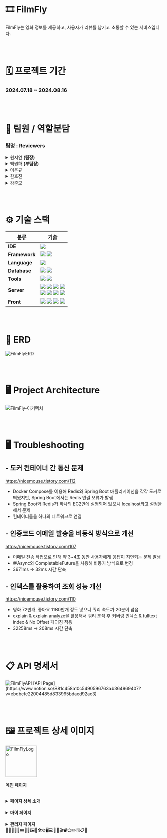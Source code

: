 # 🎞️ FilmFly
 FilmFly는 영화 정보를 제공하고, 사용자가 리뷰를 남기고 소통할 수 있는 서비스입니다.


<br/><br/>
# 🗓️ 프로젝트 기간
### 2024.07.18 ~ 2024.08.16


<br/><br/>
# 🪪 팀원 / 역할분담
### 팀명 : Reviewers
<details>
    <summary>원지연 <b>(팀장)</b></summary>
    <ul>
        <li>리뷰, 좋아요, 싫어요</li>
        <li>프론트 전반적인 틀 작업</li>
        <li>CloudFront, S3 연결</li>
        <li>더미 데이터 제작 - credit, genre, movieCredit, movieGenrelds 등등.. </li>
    </ul>
</details>
<details>
    <summary>백원하 <b>(부팀장)</b></summary> 
    <ul>
        <li>영화, 보관함, 찜, 배우, 장</li>
        <li>TMDB API 를 활용해 관리자용 데이터 크롤링</li>
        <li>프로젝트 RDS 연동</li>
        <li>Github Actions, Docker, EC2 연동</li>
        <li>(프론트) - 메인 페이지 제작 및 백엔드 연동 및 추가 api 구현</li>
    </ul>
</details>
<details>
      <summary>이은규</summary>
      <ul>
        <li>시큐리티, 사용자 기능, 신고, 차단</li>
        <li>소셜 로그인</li>
        <li>이메일 인증</li>
        <li>(프론트) - 관리자 페이지 제작, UI 최종 디자인 수정</li>
      </ul>
</details>

<details>
        <summary>한호진</summary> 
        <ul>
            <li>운영보드, 쿠폰</li>
            <li>좋아요, 싫어요 코드 추가 기능 개발</li>
            <li>(프론트) - 유저가 갖고 있는 쿠폰, 마이페이지 작업</li>
        </ul>
</details>
<details>
        <summary>강준모</summary> 
        <ul>
            <li>게시판, 댓글</li>
            <li>썸머노트 연동 게시판 작업, S3 이미지 관리</li>
            <li>운영 게시판, 보관함 추가 기능 개발</li>
            <li>더미 데이터 제작 - 유저, 블락, 영화 보관함, 찜하기, 좋아요, 싫어요, 게시글, 댓글, 리뷰</li>
            <li>(프론트) - 유저의 게시글, 댓글, 리뷰, 찜, 보관함, 영화 페이지 보관함 기능</li>
        </ul>
</details>


<br/><br/>
# ⚙️ 기술 스택

| **분류**        | **기술**                                                                                                                                                                                                                                                                                                                                                                                                                                                                                                                                                                                                                                                                                                                                        |
|---------------|-----------------------------------------------------------------------------------------------------------------------------------------------------------------------------------------------------------------------------------------------------------------------------------------------------------------------------------------------------------------------------------------------------------------------------------------------------------------------------------------------------------------------------------------------------------------------------------------------------------------------------------------------------------------------------------------------------------------------------------------------|
| **IDE**       | <img src="https://img.shields.io/badge/IntelliJ_IDEA-000000?style=for-the-badge&logo=intellijidea&logoColor=white">                                                                                                                                                                                                                                                                                                                                                                                                                                                                                                                                                                                                                           |
| **Framework** | <img src="https://img.shields.io/badge/springboot(3.3.1)-6DB33F?style=for-the-badge&logo=springboot&logoColor=white"> <img src="https://img.shields.io/badge/Spring Security-6DB33F?style=for-the-badge&logo=Spring Security&logoColor=white">                                                                                                                                                                                                                                                                                                                                                                                                                                                                                                |
| **Language**  | <img src="https://img.shields.io/badge/java(JDK17)-007396?style=for-the-badge&logo=OpenJDK&logoColor=white">                                                                                                                                                                                                                                                                                                                                                                                                                                                                                                                                                                                                                                  |
| **Database**  | <img src="https://img.shields.io/badge/MySQL-4479A1?style=for-the-badge&logo=MySQL&logoColor=white"> <img src="https://img.shields.io/badge/Redis-DC382D?style=for-the-badge&logo=Redis&logoColor=white">                                                                                                                                                                                                                                                                                                                                                                                                                                                                                                                                     |
| **Tools**     | <img src="https://img.shields.io/badge/Git-F05032?style=for-the-badge&logo=git&logoColor=white"> <img src="https://img.shields.io/badge/GitHub-100000?style=for-the-badge&logo=github&logoColor=white">                                                                                                                                                                                                                                                                                                                                                                                                                                                                                                                                       |
| **Server**    | <img src="https://img.shields.io/badge/Amazon%20EC2-FF9900?style=for-the-badge&logo=Amazon%20EC2&logoColor=white"> <img src="https://img.shields.io/badge/Amazon%20S3-569A31?style=for-the-badge&logo=Amazon%20S3&logoColor=white"> <img src="https://img.shields.io/badge/Amazon%20RDS-527FFF.svg?style=for-the-badge&logo=Amazon-RDS&logoColor=white"> <img src="https://img.shields.io/badge/Amazon%20CloudFront-FF4F8B.svg?style=for-the-badge&logo=Amazon-CloudWatch&logoColor=white">  <br/> <img src="https://img.shields.io/badge/GitHub_Actions-2088FF?style=for-the-badge&logo=github-actions&logoColor=white"> <img src="https://img.shields.io/badge/ElastiCache-005571?style=for-the-badge&logo=Elasticsearch&logoColor=white"> <img src="https://img.shields.io/badge/nginx-%23009639.svg?style=for-the-badge&logo=nginx&logoColor=white"> <img src="https://img.shields.io/badge/docker-%230db7ed.svg?style=for-the-badge&logo=docker&logoColor=white"> |
| **Front**     | <img src="https://img.shields.io/badge/HTML5-E34F26?style=for-the-badge&logo=HTML5&logoColor=white"> <img src="https://img.shields.io/badge/CSS3-1572B6?style=for-the-badge&logo=CSS3&logoColor=white"> <img src="https://img.shields.io/badge/JavaScript-F7DF1E?style=for-the-badge&logo=JavaScript&logoColor=white"> <img src="https://img.shields.io/badge/jQuery-0769AD.svg?style=for-the-badge&logo=jQuery&logoColor=white">                                                                                                                                                                                                                                                                                                             |


<br/><br/>
# 🎨 ERD
<img src="https://github.com/user-attachments/assets/a68fdd74-435f-4905-861d-56ce5254ff37" alt="FilmFlyERD" style="max-width: 100%;">


<br/><br/>
# 🖥️ Project Architecture
<img src="https://github.com/user-attachments/assets/9a866157-3e9d-406d-9a6c-d05dfc3782d8" alt="FilmFly-아키텍처" style="max-width: 100%;">


<br/><br/>
# 🖥️ Troubleshooting
## - 도커 컨테이너 간 통신 문제
https://nicemouse.tistory.com/112
- Docker Compose를 이용해 Redis와 Spring Boot 애플리케이션을 각각 도커로 띄웠지만, Spring Boot에서는 Redis 연결 오류가 발생
- Spring Boot와 Redis가 하나의 EC2안에 실행되어 있으니 localhost라고 설정을 해서 문제
- 컨테이너들을 하나의 네트워크로 연결

## - 인증코드 이메일 발송을 비동식 방식으로 개선
https://nicemouse.tistory.com/107
- 이메일 전송 작업으로 인해 약 3~4초 동안 사용자에게 응답이 지연되는 문제 발생
- @Async와 CompletableFuture을 사용해 비동기 방식으로 변경
- 3671ms → 32ms 시간 단축
## - 인덱스를 활용하여 조회 성능 개선
https://nicemouse.tistory.com/110
- 영화 72만개, 좋아요 1180만개 정도 넣으니 쿼리 속도가 20분이 넘음
- explain & explain analyze을 활용해서 쿼리 분석 후
  커버링 인덱스 & fulltext index & No Offset 페이징 적용
- 32258ms → 208ms 시간 단축


<br/><br/>
# 📋 API 명세서
<img src="https://github.com/user-attachments/assets/8566c881-7a28-4061-b59a-a176d47c1538" alt="FilmFlyAPI" style="max-width: 100%;">
[API Page](https://www.notion.so/881c458a10c5490596763ab364969407?v=ebdbcfe22004485d833995bdaed92ac3)


<br/><br/>
# 🖼️ 프로젝트 상세 이미지
<img src="https://github.com/user-attachments/assets/9f8ae500-ba16-4136-a4a2-ca8654ed6192" alt="FilmFlyLogo" style="width: 100px;">

**메인 페이지**
<img src="https://github.com/user-attachments/assets/a45ee213-ec3a-4ccd-ad42-130a96f3982b" alt="" style="max-width: 100%;">

<br/>
<details>
<summary><b>페이지 상세 소개</b></summary> 
<br/><b>로그인</b>
<img src="https://github.com/user-attachments/assets/e6cbe27f-e744-450b-aa14-33506d0b5d15" alt="" style="max-width: 100%;">

<br/><b>회원가입</b>
<img src="https://github.com/user-attachments/assets/61e31c14-c49d-451f-bbcf-fa8d9461ee3a" alt="" style="max-width: 100%;">

<br/><b>영화</b>
<img src="https://github.com/user-attachments/assets/9b447bcc-3350-4801-a4f2-57f607b4c213" alt="" style="max-width: 100%;">

<br/><b>영화 검색</b>
<img src="https://github.com/user-attachments/assets/2711a70a-1225-46b4-b4a3-342016120359" alt="" style="max-width: 100%;">

<br/><b>영화 상세</b>
<img src="https://github.com/user-attachments/assets/d467ef20-8ef0-4ebd-9c45-62b061a35b16" alt="" style="max-width: 100%;">

<br/><b>영화 상세 보관함</b>
<img src="https://github.com/user-attachments/assets/d460d1e2-8ded-455b-884e-b548138d1ed1" alt="" style="max-width: 100%;">

<br/><b>영화 리뷰 작성</b>
<img src="https://github.com/user-attachments/assets/28e987aa-c6a8-4c64-921e-020e4e963c25" alt="" style="max-width: 100%;">

<br/><b>영화 리뷰</b>
<img src="https://github.com/user-attachments/assets/72a5db69-460b-4932-966b-a232c8e4aafa" alt="" style="max-width: 100%;">

<br/><b>최신 게시물</b>
<img src="https://github.com/user-attachments/assets/55d52b7e-ac5a-4ba7-85c6-9871b2a80b70" alt="" style="max-width: 100%;">

<br/><b>게시물 작성</b>
<img src="https://github.com/user-attachments/assets/dc14a68e-2d21-4852-be69-6cc0d50f4ab6" alt="" style="max-width: 100%;">

<br/><b>게시물</b>
<img src="https://github.com/user-attachments/assets/63303bfc-9fe2-4071-a1d6-29292b8b621d" alt="" style="max-width: 100%;">

<br/><b>최신 리뷰</b>
<img src="https://github.com/user-attachments/assets/62acf464-e1ef-44b4-ba07-8d101e8b17c0" alt="" style="max-width: 100%;">

<br/><b>신고 및 차단</b>
<img width="1280" alt="FilmFly-신고 차단" src="https://github.com/user-attachments/assets/6a848942-46c9-4cc7-9a7c-3b2a57387e18">
</details>

<br/>
<details>
<summary><b>마이 페이지</b></summary> 
<br/><b>마이페이지</b>
<img src="https://github.com/user-attachments/assets/fa6115a8-9788-4aeb-981c-bb6541ce3080" alt="" style="max-width: 100%;">

<br/><b>마이페이지 - 보관함</b>
<img src="https://github.com/user-attachments/assets/80f1b576-94e3-47d9-a942-50926602f211" alt="" style="max-width: 100%;">

<br/><b>마이페이지 - 보관함 상세</b>
<img src="https://github.com/user-attachments/assets/de5a6243-1175-4c89-8ad6-50bbb9822979" alt="" style="max-width: 100%;">

<br/><b>마이페이지 - 리뷰 목록</b>
<img src="https://github.com/user-attachments/assets/77c59c3c-91b0-4f4a-8523-d1bdddd24caa" alt="" style="max-width: 100%;">

<br/><b>마이페이지 - 좋아요</b>
<img src="https://github.com/user-attachments/assets/76e8c2c9-021e-4c91-b89a-f74d72903269" alt="" style="max-width: 100%;">
</details>

<br/>
<details>
<summary><b>관리자 페이지</b></summary> 
<br/><b>관리자 페이지 - 유저 관리</b>
<img src="https://github.com/user-attachments/assets/e964637e-0641-4e4b-b486-99ed7918b714" alt="" style="max-width: 100%;">

<br/><b>관리자 페이지 - 유저 상세</b>
<img src="https://github.com/user-attachments/assets/a715613d-10aa-413c-ad14-6d7e9cca565d" alt="" style="max-width: 100%;">

<br/><b>관리자 페이지 - 신고 관리</b>
<img src="https://github.com/user-attachments/assets/da9b3320-2072-4490-ad3b-0fb8f9e8c4f1" alt="" style="max-width: 100%;">

<br/><b>관리자 페이지 - 신고 상세</b>
<img src="https://github.com/user-attachments/assets/60d86650-9866-4dee-aee1-59ab948308ec" alt="" style="max-width: 100%;">
</details>
🙏🙏🤝🎉✨🎟️🎫🎁🖼️🎨🛠️⚙️🖥️💻🪪🎥🎬📽️📺✏️🗓️📋📌


<br/><br/>

[//]: # (# 🗃️ Code Convention)

[//]: # (<details>)

[//]: # (  <summary>Code Convention</summary>)

[//]: # ()
[//]: # (  -------)

[//]: # (<details>)

[//]: # (  <summary>Controller 작성 방법</summary>)

[//]: # ()
[//]: # (```java)

[//]: # (@RequestMapping&#40;"/review"&#41;)

[//]: # ()
[//]: # (@PatchMapping&#40;"/{reviewId}"&#41;)

[//]: # (public ResponseEntity<DataResponseDto<ReviewResponseDto>> updateReview&#40;)

[//]: # (    @AuthenticationPrincipal UserDetailsImpl userDetails,)

[//]: # (    @Valid @RequestBody ReviewUpdateRequestDto requestDto,)

[//]: # (    @PathVariable Long reviewId)

[//]: # (&#41; {)

[//]: # (    ReviewResponseDto responseDto = reviewService.updateReview&#40;userDetails.getUser&#40;&#41;, requestDto, reviewId&#41;;)

[//]: # (    return ResponseUtils.success&#40;responseDto&#41;;)

[//]: # (})

[//]: # (```)

[//]: # ()
[//]: # (1. 매개변수 순서)

[//]: # (    - @AuthenticationPrincipal → @RequestBody → @PathVariable → @RequestParam)

[//]: # (3. Controller 반환 타입)

[//]: # (    - ResponseEntity<DataResponseDto<T>> 혹은 ResponseEntity<MessageResponseDto>)

[//]: # (    - ResponseUtils.success&#40;data&#41; 혹은 ResponseUtils.success&#40;&#41; 를 호출하여 반환)

[//]: # (</details>)

[//]: # ()
[//]: # (<details>)

[//]: # (  <summary>Service 작성 방법</summary>)

[//]: # ()
[//]: # (```java)

[//]: # (@Transactional // 반드시 붙이기)

[//]: # (public ReviewResponseDto updateReview&#40;User loginUser, ReviewUpdateRequestDto requestDto, Long reviewId&#41; {)

[//]: # (    Review findReview = reviewRepository.findByIdOrElseThrow&#40;reviewId&#41;;)

[//]: # ()
[//]: # (    // 수정하려는 리뷰가 내가 작성한 리뷰인지 검사)

[//]: # (    findReview.checkReviewOwner&#40;loginUser&#41;; // 유효성 검사는 엔티티에)

[//]: # ()
[//]: # (    findReview.updateReview&#40;requestDto&#41;;)

[//]: # (    return ReviewResponseDto.fromEntity&#40;findReview.getUser&#40;&#41;, findReview&#41;;)

[//]: # (})

[//]: # (```)

[//]: # ()
[//]: # (1. 메서드 이름은 Controller랑 똑같이)

[//]: # (2. @Transactional 혹은 @Transactional&#40;readOnly = true&#41; 반드시 붙이기)

[//]: # (3. 유효성 검사 하는 코드는 Entity에 넣기 &#40;상황에 따라 알아서 하기&#41;)

[//]: # (</details>)

[//]: # ()
[//]: # (<details>)

[//]: # (  <summary>Repository 작성 방법</summary>)

[//]: # ()
[//]: # (```java)

[//]: # (public interface ReviewRepository extends JpaRepository<Review, Long> {)

[//]: # ()
[//]: # (	default Review findByIdOrElseThrow&#40;Long reviewId&#41; {)

[//]: # (	    return findById&#40;reviewId&#41;)

[//]: # (	        .orElseThrow&#40;&#40;&#41; -> new NotFoundException&#40;ResponseCodeEnum.REVIEW_NOT_FOUND&#41;&#41;;)

[//]: # (})

[//]: # (```)

[//]: # ()
[//]: # (1. findById&#40;&#41;는 `default`를 사용해서 `findByIdOrElse&#40;&#41;`로 이름 짓기)

[//]: # (</details>)

[//]: # ()
[//]: # (<details>)

[//]: # (  <summary>Entity 작성 방법</summary>)

[//]: # ()
[//]: # (```java)

[//]: # (@Entity)

[//]: # (@Getter)

[//]: # (@NoArgsConstructor&#40;access = AccessLevel.PROTECTED&#41;)

[//]: # (public class Review extends TimeStampEntity {)

[//]: # ()
[//]: # (    // 생략)

[//]: # ()
[//]: # (    @Column&#40;nullable = false&#41;)

[//]: # (    private String title;)

[//]: # ()
[//]: # (    @Column&#40;nullable = false&#41;)

[//]: # (    private String content;)

[//]: # ()
[//]: # (    @Column&#40;nullable = false&#41;)

[//]: # (    private Float rating;)

[//]: # ()
[//]: # (    // 생략)

[//]: # (    )
[//]: # (    // 생성자 대신 @Builder 사용)

[//]: # (    @Builder)

[//]: # (    public Review&#40;User user, Movie movie, String title, String content, Float rating&#41; {)

[//]: # (        this.user = user;)

[//]: # (        this.movie = movie;)

[//]: # (        this.title = title;)

[//]: # (        this.content = content;)

[//]: # (        this.rating = rating;)

[//]: # (        this.goodCount = 0L;)

[//]: # (        this.badCount = 0L;)

[//]: # (    })

[//]: # ()
[//]: # (		// @Setter 대신 이름을 붙여서 사용)

[//]: # (    public void updateReview&#40;ReviewUpdateRequestDto requestDto&#41; {)

[//]: # (        if &#40;requestDto.getTitle&#40;&#41; != null&#41; this.title = requestDto.getTitle&#40;&#41;;)

[//]: # (        if &#40;requestDto.getContent&#40;&#41; != null&#41; this.content = requestDto.getContent&#40;&#41;;)

[//]: # (        if &#40;requestDto.getRating&#40;&#41; != null&#41; this.rating = requestDto.getRating&#40;&#41;;)

[//]: # (    })

[//]: # (    )
[//]: # (    // 유효성 검사)

[//]: # (    public void checkReviewOwner&#40;User loginUser&#41; {)

[//]: # (        if &#40;!Objects.equals&#40;this.user.getId&#40;&#41;, loginUser.getId&#40;&#41;&#41;&#41; {)

[//]: # (            throw new NotOwnerException&#40;ResponseCodeEnum.REVIEW_NOT_OWNER&#41;;)

[//]: # (        })

[//]: # (    })

[//]: # (})

[//]: # (```)

[//]: # ()
[//]: # (1. @NoArgsConstructor 는 무조건 `&#40;access = AccessLevel.PROTECTED&#41;` 달아주기)

[//]: # (2. `@Setter사용 절대 금지`  )

[//]: # (3. 생성자 대신 @Builder 사용하기)

[//]: # (4. Service에서 하던 유효성 검사는 엔티티에 작성 &#40;Service의 코드 간소화&#41;)

[//]: # (5. 필요에 따라 `@Column&#40;nullable = false&#41;` 옵션 달아주기)

[//]: # (</details>)

[//]: # ()
[//]: # (<details>)

[//]: # (  <summary>메서드명 규칙</summary>)

[//]: # ()
[//]: # (- CRUD)

[//]: # (    1. 생성 : create 로 시작 ex&#41; `createReview`)

[//]: # (    2. 조회 : get 으로 시작 ex&#41; `getReview`)

[//]: # (        1. List인 경우 getList… 로 시작 ex&#41; `getListReview`)

[//]: # (        2. page인 경우 getPage… 로 시작 ex&#41; `getPageReview`)

[//]: # (    3. 수정 : update 로 시작 ex&#41; `updateReview`)

[//]: # (    4. 삭제 : delete 로 시작 ex&#41; `deleteReview`)

[//]: # (- DTO)

[//]: # (    )
[//]: # (    Entity + 기능 + Request 혹은 Response + Dto)

[//]: # (    ex &#41; `ReviewUpdateRequestDto` | `ReviewResponseDto`)

[//]: # (</details>)

[//]: # ()
[//]: # (<details>)

[//]: # (  <summary>RequestDto → Entity | Entity → ResponseDto 변환 방법</summary>)

[//]: # ()
[//]: # (- `@Setter` 사용 금지)

[//]: # (- RequestDto → Entity)

[//]: # (RequestDto 안에 `toEntity` 생성)

[//]: # (    )
[//]: # (    ```java)

[//]: # (    @Getter)

[//]: # (    public class ReviewCreateRequestDto {)

[//]: # (     )
[//]: # (        // 생략)

[//]: # (    )
[//]: # (        // static 없음)

[//]: # (        public Review toEntity&#40;User user, Movie movie&#41; {)

[//]: # (            return Review.builder&#40;&#41;)

[//]: # (                .title&#40;this.title&#41;)

[//]: # (                .content&#40;this.content&#41;)

[//]: # (                .rating&#40;this.rating&#41;)

[//]: # (                .movie&#40;movie&#41;)

[//]: # (                .user&#40;user&#41;)

[//]: # (                .build&#40;&#41;;)

[//]: # (        })

[//]: # (    })

[//]: # (    ```)

[//]: # ()
[//]: # (    ## Service에서 사용법)

[//]: # (    )
[//]: # (    ```java)

[//]: # (    @Transactional)

[//]: # (    public ReviewResponseDto saveReview&#40;User loginUser, ReviewCreateRequestDto requestDto&#41; {)

[//]: # (    )
[//]: # (        // 생략)

[//]: # (    )
[//]: # (        Review review = requestDto.toEntity&#40;loginUser, findMovie&#41;; )

[//]: # (    )
[//]: # (        // 생략)

[//]: # (    })

[//]: # (    ```)

[//]: # (    )
[//]: # (- Entity → ResponseDto)

[//]: # (ResponseDto 안에 `fromEntity` 만들기)

[//]: # (    )
[//]: # (    ```java)

[//]: # (    @Getter)

[//]: # (    @Builder)

[//]: # (    public class ReviewResponseDto {)

[//]: # (    )
[//]: # (        // 생략)

[//]: # (    )
[//]: # (        // static 있음 !!!!)

[//]: # (        public static ReviewResponseDto fromEntity&#40;User user, Review review&#41; {)

[//]: # (            return ReviewResponseDto.builder&#40;&#41;)

[//]: # (                .id&#40;review.getId&#40;&#41;&#41;)

[//]: # (                .nickname&#40;user.getNickname&#40;&#41;&#41;)

[//]: # (                .pictureUrl&#40;user.getPictureUrl&#40;&#41;&#41;)

[//]: # (                .rating&#40;review.getRating&#40;&#41;&#41;)

[//]: # (                .title&#40;review.getTitle&#40;&#41;&#41;)

[//]: # (                .content&#40;review.getContent&#40;&#41;&#41;)

[//]: # (                .goodCount&#40;review.getGoodCount&#40;&#41;&#41;)

[//]: # (                .badCount&#40;review.getBadCount&#40;&#41;&#41;)

[//]: # (                .createdAt&#40;review.getUpdatedAt&#40;&#41;&#41;)

[//]: # (                .build&#40;&#41;;)

[//]: # (        })

[//]: # (    })

[//]: # (    ```)

[//]: # (    )
[//]: # (    ## Service 에서 사용법)

[//]: # (    )
[//]: # (    ```java)

[//]: # (    @Transactional)

[//]: # (    public ReviewResponseDto saveReview&#40;User loginUser, ReviewCreateRequestDto requestDto&#41; {)

[//]: # (    )
[//]: # (        // 생략)

[//]: # (    )
[//]: # (        return ReviewResponseDto.fromEntity&#40;loginUser, savedReview&#41;;)

[//]: # (    })

[//]: # (    ```)

[//]: # (</details>)

[//]: # ()
[//]: # (<details>)

[//]: # (  <summary>환경변수 관리</summary>)

[//]: # ()
[//]: # (- env 파일로 관리)

[//]: # (    - 파일 경로 : `src/main/resources/properties/env.properties`)

[//]: # (    )
[//]: # (    ```java)

[//]: # (    DB_URL=jdbc:mysql://localhost:3306/film_fly)

[//]: # (    DB_USERNAME=root)

[//]: # (    ```)

[//]: # (    )
[//]: # (- config 설정 : `src/main/domain/config/AppConfig`)

[//]: # (</details>)

[//]: # ()
[//]: # (<details>)

[//]: # (  <summary>Directory Package 구조</summary>)

[//]: # ()
[//]: # (- 도메인형 구조)

[//]: # (    - 각각의 도메인 별로 패키지 분리가 가능하여 관리에 있어서 계층형 방식보다 직관적)

[//]: # (    - 이러한 도메인 구조는 낮은 의존성을 갖기 유리해 코드의 재활용성이 향상됨)

[//]: # (    - 기능별로 분리되어 프로젝트 확장 및 유지보수 유리)

[//]: # (    )
[//]: # (    ```jsx)

[//]: # (    com)

[//]: # (     ㄴ projectGroup)

[//]: # (         ㄴ projectTitle)

[//]: # (             ㄴ domain)

[//]: # (             |   ㄴ user)

[//]: # (             |   |   ㄴ controller)

[//]: # (             |   |   ㄴ application)

[//]: # (             |   |   ㄴ dao)

[//]: # (             |   |   ㄴ domain)

[//]: # (             |   |   ㄴ dto)

[//]: # (             |   ㄴ video)

[//]: # (             |   |   ㄴ api)

[//]: # (             |   |   ㄴ application)

[//]: # (             |   |   ㄴ dao)

[//]: # (             |   |   ㄴ domain)

[//]: # (             |   |   ㄴ dto)

[//]: # (             |   ...)

[//]: # (             ㄴ global)

[//]: # (                 ㄴ auth)

[//]: # (                 ㄴ common)

[//]: # (                 ㄴ config)

[//]: # (                 ㄴ error)

[//]: # (                 ㄴ infra)

[//]: # (                 ㄴ util)

[//]: # (    ```)

[//]: # (    )
[//]: # (- 계층형  구조)

[//]: # (    )
[//]: # (    ```jsx)

[//]: # (    com)

[//]: # (     ㄴ projectGroup)

[//]: # (         ㄴ projectTitle)

[//]: # (             ㄴ config)

[//]: # (             ㄴ controller)

[//]: # (             ㄴ service)

[//]: # (             ㄴ repository)

[//]: # (             ㄴ security)

[//]: # (             ㄴ exception)

[//]: # (    ```)

[//]: # (    )
[//]: # (</details>)

[//]: # ()
[//]: # (<details>)

[//]: # (  <summary>HTTP Request 테스트 Tool</summary>)

[//]: # ()
[//]: # (- Spring HTTP Request 사용)

[//]: # (    - PostMan 대비 장점)

[//]: # (        - 테스트 속도 향상)

[//]: # (        - 테스트 코드 접근성 향상)

[//]: # (        - 협업 능력 향상 &#40;IntelliJ Code With Me 활용&#41;)

[//]: # (</details>)

[//]: # ()
[//]: # (<details>)

[//]: # (  <summary>정적 팩토리 메서드 패턴</summary>)

[//]: # ()
[//]: # (- https://inpa.tistory.com/entry/GOF-💠-정적-팩토리-메서드-생성자-대신-사용하자)

[//]: # (- 메서드 이름은 `from` 혹은 `of`로 시작하거나 명확한 이름이 있다면 명확하게 네이밍)

[//]: # (- Entity를 parameter로 받아와야함.)

[//]: # (- 정적 팩토리 메서드 패턴 사용 예시)

[//]: # ()
[//]: # (```java)

[//]: # (@Getter)

[//]: # (@Builder)

[//]: # (public class OfficeBoardResponseDto {)

[//]: # ()
[//]: # (		// 생략)

[//]: # ()
[//]: # (		public static OfficeBoardResponseDto fromEntity&#40;OfficeBoard officeBoard&#41;{    )

[//]: # (				return OfficeBoardResponseDto.*builder*&#40;&#41;)

[//]: # (						.id&#40;officeBoard.getId&#40;&#41;&#41;)

[//]: # (						.title&#40;officeBoard.getTitle&#40;&#41;&#41;)

[//]: # (						.content&#40;officeBoard.getContent&#40;&#41;&#41;)

[//]: # (						.nickName&#40;officeBoard.getUser&#40;&#41;)

[//]: # (						.getNickname&#40;&#41;&#41;)

[//]: # (						.hits&#40;officeBoard.getHits&#40;&#41;&#41;)

[//]: # (						.goodCount&#40;officeBoard.getGoodCount&#40;&#41;&#41;)

[//]: # (						.createdAt&#40;officeBoard.getUpdatedAt&#40;&#41;&#41;)

[//]: # (						.build&#40;&#41;;)

[//]: # (		})

[//]: # (})

[//]: # (```)

[//]: # (</details>)

[//]: # ()
[//]: # (<details>)

[//]: # (  <summary>Builder 패턴</summary>)

[//]: # ()
[//]: # (- 생성자를 만들 때 Builder 패턴을 사용)

[//]: # (- 필요한 것만 생성자로 사용)

[//]: # (- 필요한 것만 아래에 기본 초기 값 작성)

[//]: # (- Builder 패턴 사용 예시)

[//]: # ()
[//]: # (```java)

[//]: # (@Builder)

[//]: # (public Board&#40;User user, String title, String content&#41; {)

[//]: # (    this.user = user;)

[//]: # (    this.title = title;)

[//]: # (    this.content = content;)

[//]: # ()
[//]: # (    this.goodCount = 0L;)

[//]: # (    this.badCount = 0L;)

[//]: # (    this.hits = 0L;)

[//]: # (})

[//]: # (```)

[//]: # (</details>)

[//]: # ()
[//]: # (<details>)

[//]: # (  <summary>공통 예외 처리</summary>)

[//]: # ()
[//]: # (1. GlobalException을 상속을 받아 Custom Exception을 만든다.)

[//]: # (Custom Exception을 만들 때 다른 곳에서 공통으로 사용할 만 하게 `기능 위주`로 만든다.)

[//]: # ()
[//]: # (```java)

[//]: # (public class NotOwnerException extends GlobalException {)

[//]: # (    public NotOwnerException&#40;ResponseCodeEnum responseCodeEnum&#41; {)

[//]: # (        super&#40;responseCodeEnum&#41;;)

[//]: # (    })

[//]: # (})

[//]: # (```)

[//]: # ()
[//]: # (```java)

[//]: # (public void checkReviewOwner&#40;User loginUser&#41; {)

[//]: # (    if &#40;!Objects.equals&#40;this.user.getId&#40;&#41;, loginUser.getId&#40;&#41;&#41;&#41; {)

[//]: # (        throw new NotOwnerException&#40;ResponseCodeEnum.REVIEW_NOT_OWNER&#41;;)

[//]: # (    })

[//]: # (})

[//]: # (```)

[//]: # (</details>)

[//]: # ()
[//]: # (<details>)

[//]: # (  <summary>주석 처리</summary>)

[//]: # ()
[//]: # (메서드 위에 주석은 `JavaDoc`을 사용해 메서드 자체를 설명하는 주석 달기)

[//]: # ()
[//]: # (메서드 내부의 주석은 `//` 를 사용해 기능을 설명하는 주석 달기)

[//]: # ()
[//]: # (```java)

[//]: # (/**)

[//]: # (* 리뷰 수정)

[//]: # (*/)

[//]: # (@Transactional)

[//]: # (public ReviewResponseDto updateReview&#40;User loginUser, ReviewUpdateRequestDto requestDto, Long reviewId&#41; {)

[//]: # (    Review findReview = reviewRepository.findByIdOrElseThrow&#40;reviewId&#41;;)

[//]: # ()
[//]: # (    // 자기가 작성한 리뷰가 맞는지 체크)

[//]: # (    findReview.checkReviewOwner&#40;loginUser&#41;;)

[//]: # ()
[//]: # (    findReview.updateReview&#40;requestDto&#41;;)

[//]: # (    return ReviewResponseDto.fromEntity&#40;findReview.getUser&#40;&#41;, findReview&#41;;)

[//]: # (})

[//]: # (```)

[//]: # (</details>)

[//]: # ()
[//]: # (<details>)

[//]: # (  <summary>기능 구현하면 팀 노션에 Request, Response 정보 작성하기</summary>)

[//]: # ()
[//]: # (# Request)

[//]: # ()
[//]: # (```json)

[//]: # ({)

[//]: # (    "name":"호파스타",)

[//]: # (    "address":"서울시 광진구",)

[//]: # (    "category":"양식",)

[//]: # (    "description":"라구 파스타가 맛있음")

[//]: # (})

[//]: # (```)

[//]: # ()
[//]: # (# Response)

[//]: # ()
[//]: # (```json)

[//]: # ({)

[//]: # (	"statusCode": 200,)

[//]: # (	"message": "가게 등록이 완료되었습니다.",)

[//]: # (	"data": {)

[//]: # (		"name": "호파스타 ",)

[//]: # (		"address": "서울시 광진구",)

[//]: # (		"categoryEnum": "WESTERN",)

[//]: # (		"description": "라구 파스타가 맛있음",)

[//]: # (		"createdAt": "2024-06-24T18:52:23.105005")

[//]: # (	})

[//]: # (})

[//]: # (```)

[//]: # (</details>)

[//]: # ()
[//]: # (<details>)

[//]: # (  <summary>AWS</summary>)

[//]: # ()
[//]: # (- AWS EC2 Linux Ubuntu)

[//]: # (- RDS)

[//]: # (    - Mysql)

[//]: # (    - DynamoDB : 교체 예정)

[//]: # (- Domain)

[//]: # (    - 구매 : 가비아)

[//]: # (        - [gabia 웹을 넘어 클라우드로. 가비아]&#40;https://www.gabia.com/?utm_source=google&utm_medium=cpc&utm_term=%EA%B0%80%EB%B9%84%EC%95%84&utm_campaign=%EA%B0%80%EB%B9%84%EC%95%84&#41;)

[//]: # (- Elastic Load Balancing)

[//]: # (    - 인스턴스가 예기치 못하게 종료되어도 서버를 유지하기 위해 설정)

[//]: # (- 탄력적 IP)

[//]: # (    - 로드 밸런서로 할당되는 IP를 고정시키기 위해 설정)

[//]: # (- S3)

[//]: # (    - 이미지, 영상 등 파일 저장소)

[//]: # (- Redis)

[//]: # (    - 동시성 제어)

[//]: # (</details>)

[//]: # (</details>)

[//]: # ()
[//]: # ()
[//]: # (<br/><br/>)

[//]: # (# 🤝 Github Rules)

[//]: # (<details>)

[//]: # (  <summary>1. 이슈</summary>)

[//]: # ( )
[//]: # ( - 메인 기능에 대한 이슈를 만들고 세부 이슈를 만들기 ex&#41; `[FEAT] 리뷰 기능` )

[//]: # ( - Assignees, Labels, Projects 달아 주기)

[//]: # ()
[//]: # (<img src="https://github.com/user-attachments/assets/c2c57018-1efa-4ed6-8f30-a918c5803247" alt="FilmFly-GithubRules1" style="max-width: 100%;">)

[//]: # (</details>)

[//]: # ()
[//]: # (<details>)

[//]: # (  <summary>2. 브랜치</summary>)

[//]: # ( )
[//]: # (- 이슈를 만들고 이슈창 오른쪽에 Development에서 `create a branch` 를 클릭해서 기본으로 정해주는 이름으로 브랜치 만들기)

[//]: # ()
[//]: # (- 세부 이슈라면? `Branch Source` 를 메인 브랜치로 선택하기)

[//]: # ()
[//]: # (<img src="https://github.com/user-attachments/assets/cd6a6ea1-8cc1-4ae6-a08e-5c98b56f6ead" alt="FilmFly-GithubRules2" style="max-width: 100%;">)

[//]: # ()
[//]: # (- main → dev → feat / refactor / fix)

[//]: # (    - **`feat/기능명` → 이케!**)

[//]: # ()
[//]: # (</details>)

[//]: # ()
[//]: # (<details>)

[//]: # (  <summary>3. 커밋 메세지</summary>)

[//]: # ( )
[//]: # (`[타입] 제목`)

[//]: # ()
[//]: # (| 타입 | 설명 |)

[//]: # (| --- | --- |)

[//]: # (| FEAT | 새로운 기능 추가 |)

[//]: # (| BUGFIX | 버그 해결 |)

[//]: # (| REFACTOR | 코드 리팩토링, )

[//]: # (새로운 기능/버그 해결 X |)

[//]: # (| TEST | 테스트 코드 작성 |)

[//]: # ()
[//]: # (`타입 [#이슈번호] : 제목`)

[//]: # ()
[//]: # (| 타입 | 설명 |)

[//]: # (| --- | --- |)

[//]: # (| Feat | 새로운 기능 추가 |)

[//]: # (| Fix | 버그 해결 |)

[//]: # (| Refactor | 코드 리팩토링, )

[//]: # (새로운 기능/버그 해결 X |)

[//]: # (| Move | 파일 옮김/정리 |)

[//]: # (| Rename | 파일/폴더 이름 수정 |)

[//]: # (| Remove | 파일/폴더 삭제 |)

[//]: # (| Test | 테스트 코드 작성 |)

[//]: # ()
[//]: # (</details>)

[//]: # ()
[//]: # (<details>)

[//]: # (  <summary>4. Pull Request</summary>)

[//]: # ()
[//]: # (`기능만 입력` 더 설명할 내용이 있으면 안쪽에 적기)

[//]: # ()
[//]: # (세부 브랜치에서 메인 브랜치로 PR을 날리고 메인 브랜치의 기능이 다 끝나면 dev로 PR)

[//]: # (Assignees, Labels, Projects 달아 주기)

[//]: # (<img src="https://github.com/user-attachments/assets/df25e8ac-321a-4228-9bc7-48faea4da99a" alt="FilmFly-GithubRules3" style="max-width: 100%;">)

[//]: # (<img src="https://github.com/user-attachments/assets/d3fe3f80-0093-401c-a573-97832c5b17a4" alt="FilmFly-GithubRules4" style="max-width: 100%;">)

[//]: # (</details>)

[//]: # ()
[//]: # (<br/><br/>)

[//]: # (# ✍️ KPT 회고)

[//]: # (<details>)

[//]: # (    <summary>Keep - 현재 만족하고 있는 부분</summary>)

[//]: # (    <ul>)

[//]: # (        <li>123</li>)

[//]: # (        <li>456</li>)

[//]: # (    </ul>)

[//]: # (</details>)

[//]: # ()
[//]: # (<details>)

[//]: # (    <summary>Problem - 불편하게 느끼는 부분</summary>)

[//]: # (    <ul>)

[//]: # (        <li>123</li>)

[//]: # (        <li>456</li>)

[//]: # (    </ul>)

[//]: # (</details>)

[//]: # ()
[//]: # (<details>)

[//]: # (    <summary>Try - Problem에 대한 해결책, 당장 실행 가능한 것</summary>)

[//]: # (    <ul>)

[//]: # (        <li>123</li>)

[//]: # (        <li>456</li>)

[//]: # (    </ul>)

[//]: # (</details>)
